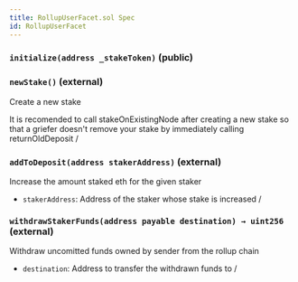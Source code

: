 ```yaml
---
title: RollupUserFacet.sol Spec
id: RollupUserFacet
---
```


### `initialize(address _stakeToken)` (public)

### `newStake()` (external)

Create a new stake

It is recomended to call stakeOnExistingNode after creating a new stake so that a griefer doesn't remove your stake by immediately calling returnOldDeposit /

### `addToDeposit(address stakerAddress)` (external)

Increase the amount staked eth for the given staker

- `stakerAddress`: Address of the staker whose stake is increased /

### `withdrawStakerFunds(address payable destination) → uint256` (external)

Withdraw uncomitted funds owned by sender from the rollup chain

- `destination`: Address to transfer the withdrawn funds to /

